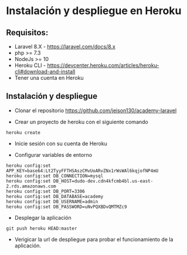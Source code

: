 # Instalación y despliegue en Heroku

## Requisitos:
- Laravel 8.X - https://laravel.com/docs/8.x
- php >= 7.3
- NodeJs >= 10
- Heroku CLI - https://devcenter.heroku.com/articles/heroku-cli#download-and-install
- Tener una cuenta en Heroku 

## Instalación y despliegue
- Clonar el repositorio https://github.com/jeison130/academy-laravel

- Crear un proyecto de heroku con el siguiente comando

```
heroku create
```

- Inicie sesión con su cuenta de Heroku

- Configurar variables de entorno

```
heroku config:set APP_KEY=base64:Lt2TyyFFTHSAszCMvUoARvZNx1rWsWAl6kqjofNP4mU
heroku config:set DB_CONNECTION=mysql
heroku config:set DB_HOST=dudo-dev.cdn4kfcmb4bl.us-east-2.rds.amazonaws.com
heroku config:set DB_PORT=3306
heroku config:set DB_DATABASE=academy
heroku config:set DB_USERNAME=admin
heroku config:set DB_PASSWORD=uNvPQXBDvQMTMZc9
```

- Desplegar la aplicación

```
git push heroku HEAD:master
```

- Verigicar la url de despliegue para probar el funcionamiento de la aplicación.
